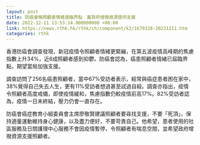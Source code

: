 ```yaml
---
layout: post
title: 防癌會稱照顧者情緒達臨界點　冀政府增撥資源提供支援
date: 2022-12-11 13:53:14.000000000 +08:00
link: https://news.rthk.hk/rthk/ch/component/k2/1679328-20221211.htm
categories: rthk
---
```


香港防癌會調查發現，新冠疫情令照顧者情緒更緊繃，在第五波疫情高峰期的焦慮指數上升34%，近6成照顧者感到抑鬱。防癌會認為，癌患照顧者情緒已屆臨界點，期望當局加強支援。

調查訪問了256名癌患照顧者，當中67%受訪者表示，經常與癌症患者困在家中，38%覺得自己失去人生，更有11%受訪者想過甚至試過自殺。調查亦指出，疫情令照顧者高度戒備，即使疫情緩和，焦慮指數仍較疫情前高17%。82%受訪者認為，疫情一日未終結，壓力仍會一直存在。

防癌會癌症教育小組委員會主席廖敬賢建議照顧者要尋找支援，不要「死頂」，保持適量運動維持身心健康，以及盡力便好，不要苛責自己。他希望，患者使用的社區服務及日間護理中心服務不會因疫情暫停，令照顧者有喘息空間，並希望政府增撥資源支援照顧者。
